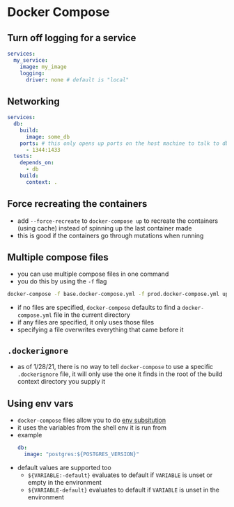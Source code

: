 # Docker Compose

## Turn off logging for a service
```yml
services:
  my_service:
    image: my_image
    logging:
      driver: none # default is "local"
```

## Networking
```yml
services:
  db:
    build:
      image: some_db
    ports: # this only opens up ports on the host machine to talk to db in this case, it doesn't affect what ports other containers like test can access
      - 1344:1433
  tests:
    depends_on:
      - db
    build:
      context: .
```

## Force recreating the containers
- add `--force-recreate` to `docker-compose up` to recreate the containers (using cache) instead of spinning up the last container made
- this is good if the containers go through mutations when running

## Multiple compose files
- you can use multiple compose files in one command
- you do this by using the `-f` flag
```bash
docker-compose -f base.docker-compose.yml -f prod.docker-compose.yml up
```
- if no files are specified, `docker-compose` defaults to find a `docker-compose.yml` file in the current directory
- if any files are specified, it only uses those files
- specifying a file overwrites everything that came before it

## `.dockerignore`
- as of 1/28/21, there is no way to tell `docker-compose` to use a specific `.dockerignore` file, it will only use the one it finds in the root of the build context directory you supply it

## Using env vars
- `docker-compose` files allow you to do [env subsitution](https://docs.docker.com/compose/compose-file/compose-file-v3/#variable-substitution)
- it uses the variables from the shell env it is run from
- example
  ```yml
  db:
    image: "postgres:${POSTGRES_VERSION}"
  ```
- default values are supported too
  - `${VARIABLE:-default}` evaluates to default if `VARIABLE` is unset or empty in the environment
  - `${VARIABLE-default}` evaluates to default if `VARIABLE` is unset in the environment